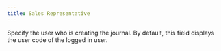 ```yaml
---
title: Sales Representative
---
```



Specify the user who is creating the journal. By default, this field displays the user code of the logged in user.
